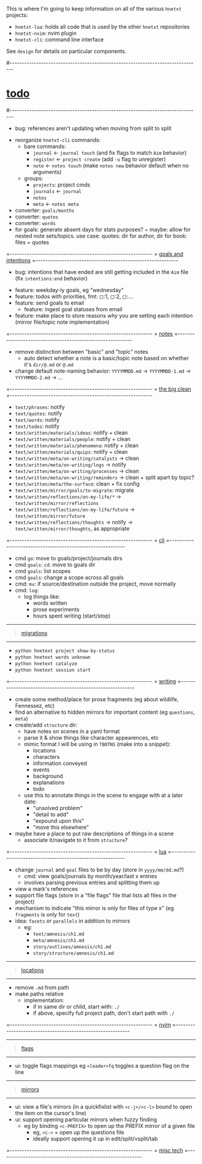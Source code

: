 This is where I'm going to keep information on all of the various `hnetxt` projects:
- `hnetxt-lua`: holds all code that is used by the other `hnetxt` repositories
- `hnetxt-nvim`: nvim plugin
- `hnetxt-cli`: command line interface

See `design` for details on particular components.

#-------------------------------------------------------------------------------
# [todo]()
#-------------------------------------------------------------------------------
+ bug: references aren't updating when moving from split to split
- reorganize `hnetxt-cli` commands:
  - bare commands:
    - `journal` ← `journal touch` (and fix flags to match `Aim` behavior)
    - `register` ← `project create` (add `-u` flag to unregister)
    - `note` ← `notes touch` (make `notes new` behavior default when no arguments)
  - groups:
    - `projects`: project cmds
    - `journals` ← `journal`
    - `notes`
    - `meta` ← `notes meta`
- converter: `goals/months`
- converter: `quotes`
- converter: `words`
- for goals: generate absent days for stats purposes?
~ maybe: allow for nested note sets/topics. use case: quotes: dir for author, dir for book: files = quotes

=-----------------------------------------------------------
= [goals and intentions]()
=-----------------------------------------------------------
+ bug: intentions that have ended are still getting included in the `Aim` file (fix `intentions:end` behavior)
* feature: weekday-ly goals, eg "wednesday"
* feature: todos with priorities, fmt: ◻:1, ◻:2, ◻:...
* feature: send goals to email
  - feature: ingest goal statuses from email
* feature: make place to store reasons _why_ you are setting each intention (mirror file/topic note implementation)

=-----------------------------------------------------------
= [notes]()
=-----------------------------------------------------------
* remove distinction between "basic" and "topic" notes
  - auto detect whether a note is a basic/topic note based on whether it's `dir/@.md` or `@.md`
* change default note-naming behavior: `YYYYMMDD.md` → `YYYYMMDD-1.md` → `YYYYMMDD-2.md` → ...

=-----------------------------------------------------------
= [the big clean]()
=-----------------------------------------------------------
- `text/phrases`: notify
- `text/quotes`: notify
- `text/words`: notify
- `text/todos`: notify
- `text/written/materials/ideas`: notify + clean
- `text/written/materials/people`: notify + clean
- `text/written/materials/phenomena`: notify + clean
- `text/written/materials/quips`: notify + clean
- `text/written/meta/on-writing/catalysts` → clean
- `text/written/meta/on-writing/logs` → notify
- `text/written/meta/on-writing/processes` → clean
- `text/written/meta/on-writing/reminders` → clean + split apart by topic?
- `text/written/meta/the-surface`: clean + fix config
- `text/written/mirror/goals/to-migrate`: migrate
- `text/written/reflections/on-my-life/*` → `text/written/mirror/reflections`
- `text/written/reflections/on-my-life/future` → `text/written/mirror/future`
- `text/written/reflections/thoughts` → notify → `text/written/mirror/thoughts`, as appropriate

=-----------------------------------------------------------
= [cli]()
=-----------------------------------------------------------
- cmd `go`: move to goals/project/journals dirs
- cmd `goals`: `cd`: move to goals dir
- cmd `goals`: list scopes
- cmd `goals`: change a scope across all goals
- cmd: `mv`: if source/destination outside the project, move normally
- cmd: `log`:
  - log things like:
    - words written
    - prose experiments
    - hours spent writing (start/stop)

----------------------------------------
> [migrations]()
----------------------------------------
- `python hnetext project show-by-status`
- `python hnetext words unknown`
- `python hnetext catalyze`
- `python hnetext session start`

=-----------------------------------------------------------
= [writing]()
=-----------------------------------------------------------
- create some method/place for prose fragments (eg about wildlife, Fennessez, etc)
- find an alternative to hidden mirrors for important content (eg `questions`, `meta`)
- create/add `structure` dir:
  - have notes on scenes in a yaml format
  - parse it & show things like character appearences, etc
  - mimic format I will be using in `TBOTNS` (make into a snippet):
    - locations
    - characters
    - information conveyed
    - events
    - background
    - explanations
    - todo
  - use this to annotate things in the scene to engage with at a later date:
    - "unsolved problem"
    - "detail to add"
    - "expound upon this"
    - "move this elsewhere"
- maybe have a place to put raw descriptions of things in a scene
  - associate it/navigate to it from `structure`?

=-----------------------------------------------------------
= [lua]()
=-----------------------------------------------------------
- change `journal` and `goal` files to be by day (store in `yyyy/mm/dd.md`?)
  - cmd: view goals/journals by month/year/last x entries
  - involves parsing previous entries and splitting them up
- view a mark's references
- support file flags (store in a "file flags" file that lists all files in the project)
- mechanism to indicate "this mirror is only for files of type x" (eg `fragments` is only for `text`)
- idea: `facets` or `parallels` in addition to mirrors
  - eg:
    - `text/amnesis/ch1.md`
    - `meta/amnesis/ch1.md`
    - `story/outlines/amnesis/ch1.md`
    - `story/structure/amnesis/ch1.md`

----------------------------------------
> [locations]()
----------------------------------------
- remove `.md` from path
- make paths relative
  - implementation:
    - if in same dir or child, start with: `./`
    - if above, specify full project path, don't start path with `./`

=-----------------------------------------------------------
= [nvim]()
=-----------------------------------------------------------

----------------------------------------
> [flags]()
----------------------------------------
- ui: toggle flags mappings eg `<leader>fq` toggles a question flag on the line

----------------------------------------
> [mirrors]()
----------------------------------------
- ui: view a file's mirrors (in a quickfixlist with `<c-j>/<c-l>` bound to open the item on the cursor's line)
- ui: support opening particular mirrors when fuzzy finding
  - eg by binding `<c-PREFIX>` to open up the PREFIX mirror of a given file
    - eg, `<c->` = open up the questions file
    - ideally support opening it up in edit/split/vsplit/tab

=-----------------------------------------------------------
= [misc tech]()
=-----------------------------------------------------------
